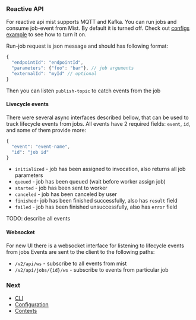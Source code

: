 ### Reactive API

For reactive api mist supports MQTT and Kafka.
You can run jobs and consume job-event from Mist.
By default it is turned off. Check out [configs example](https://github.com/Hydrospheredata/mist/blob/master/src/it/resources/mqtt/integration.conf#L27) to see how to turn it on.

Run-job request is json message and should has following format:
```js
{
  "endpointId": "endpointId",
  "parameters": {"foo": "bar"}, // job arguments
  "externalId": "myId" // optional
}
```
Then you can listen `publish-topic` to catch events from the job

#### Livecycle events

There were several async interfaces described bellow, that can be used to track lifecycle events from jobs.
All events have 2 required fields: `event`, `id`, and some of them provide more:
```js
{
  "event": "event-name",
  "id": "job id"
}
```

- `initialized` - job has been assigned to invocation, also returns all job parameters
- `queued` - job has been queued (wait before worker assign job)
- `started` - job has been sent to worker
- `canceled` - job has been canceled by user
- `finished`- job has been finished successfully, also has `result` field
- `failed` - job has been finished unsuccessfully, also has `error` field

TODO: describe all events


#### Websocket

For new UI there is a websocket interface for listening to lifecycle events from jobs
Events are sent to the client to the following paths:
- `/v2/api/ws` - subscribe to all events from mist
- `/v2/api/jobs/{id}/ws` - subscribe to events from particular job

### Next 
- [CLI](/docs/cli.md)
- [Configuration](/docs/configuration.md)
- [Contexts](/docs/context-namespaces.md)
